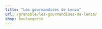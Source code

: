 ```yaml
---
title: "Les gourmandises de Lenza"
url: /grenoble/les-gourmandises-de-lenza/
shop: boulangerie
---
```

